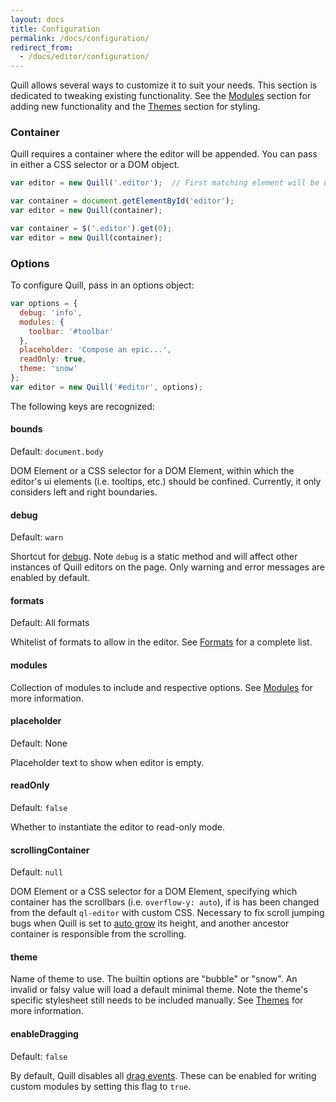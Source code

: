 ```yaml
---
layout: docs
title: Configuration
permalink: /docs/configuration/
redirect_from:
  - /docs/editor/configuration/
---
```


Quill allows several ways to customize it to suit your needs. This section is dedicated to tweaking existing functionality. See the [Modules](/docs/modules/) section for adding new functionality and the [Themes](/docs/themes/) section for styling.


### Container

Quill requires a container where the editor will be appended. You can pass in either a CSS selector or a DOM object.

```javascript
var editor = new Quill('.editor');  // First matching element will be used
```

```javascript
var container = document.getElementById('editor');
var editor = new Quill(container);
```

```javascript
var container = $('.editor').get(0);
var editor = new Quill(container);
```

### Options

To configure Quill, pass in an options object:

```javascript
var options = {
  debug: 'info',
  modules: {
    toolbar: '#toolbar'
  },
  placeholder: 'Compose an epic...',
  readOnly: true,
  theme: 'snow'
};
var editor = new Quill('#editor', options);
```

The following keys are recognized:

#### bounds

Default: `document.body`

DOM Element or a CSS selector for a DOM Element, within which the editor's ui elements (i.e. tooltips, etc.) should be confined. Currently, it only considers left and right boundaries.

#### debug

Default: `warn`

Shortcut for [debug](/docs/api/#debug). Note `debug` is a static method and will affect other instances of Quill editors on the page. Only warning and error messages are enabled by default.

#### formats

Default: All formats

Whitelist of formats to allow in the editor. See [Formats](/docs/formats/) for a complete list.

#### modules

Collection of modules to include and respective options. See [Modules](/docs/modules/) for more information.

#### placeholder

Default: None

Placeholder text to show when editor is empty.

#### readOnly

Default: `false`

Whether to instantiate the editor to read-only mode.

#### scrollingContainer

Default: `null`

DOM Element or a CSS selector for a DOM Element, specifying which container has the scrollbars (i.e. `overflow-y: auto`), if is has been changed from the default `ql-editor` with custom CSS. Necessary to fix scroll jumping bugs when Quill is set to [auto grow](/playground/#autogrow) its height, and another ancestor container is responsible from the scrolling.

#### theme

Name of theme to use. The builtin options are "bubble" or "snow". An invalid or falsy value will load a default minimal theme. Note the theme's specific stylesheet still needs to be included manually. See [Themes](/docs/themes/) for more information.

#### enableDragging

Default: `false`

By default, Quill disables all [drag events](https://developer.mozilla.org/en-US/docs/Web/API/HTML_Drag_and_Drop_API). These can be enabled for writing custom modules by setting this flag to `true`.
